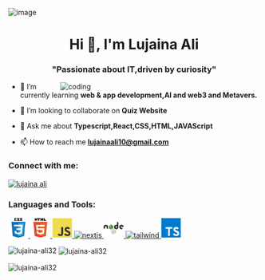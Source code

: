 ![image](https://github.com/user-attachments/assets/c6df4c7a-c926-489e-a5fd-b281b3d59f54)


<h1 align="center">Hi 👋, I'm Lujaina Ali</h1>
<h3 align="center">"Passionate about IT,driven by curiosity"</h3>
<img align="right" alt="coding"  width="400"src="https://encrypted-tbn0.gstatic.com/images?q=tbn:ANd9GcQ7V8DClkG4bEpCQLxGBlTQOGcFZ5LC5-TLNw&s">

- 🌱 I’m currently learning **web & app development,AI and web3 and Metavers.**

- 👯 I’m looking to collaborate on **Quiz Website**

- 💬 Ask me about **Typescript,React,CSS,HTML,JAVAScript**

- 📫 How to reach me **lujainaali10@gmail.com**

<h3 align="left">Connect with me:</h3>
<p align="left">
<a href="https://linkedin.com/in/lujaina ali" target="blank"><img align="center" src="https://raw.githubusercontent.com/rahuldkjain/github-profile-readme-generator/master/src/images/icons/Social/linked-in-alt.svg" alt="lujaina ali" height="30" width="40" /></a>
</p>

<h3 align="left">Languages and Tools:</h3>
<p align="left"> <a href="https://www.w3schools.com/css/" target="_blank" rel="noreferrer"> <img src="https://raw.githubusercontent.com/devicons/devicon/master/icons/css3/css3-original-wordmark.svg" alt="css3" width="40" height="40"/> </a> <a href="https://www.w3.org/html/" target="_blank" rel="noreferrer"> <img src="https://raw.githubusercontent.com/devicons/devicon/master/icons/html5/html5-original-wordmark.svg" alt="html5" width="40" height="40"/> </a> <a href="https://developer.mozilla.org/en-US/docs/Web/JavaScript" target="_blank" rel="noreferrer"> <img src="https://raw.githubusercontent.com/devicons/devicon/master/icons/javascript/javascript-original.svg" alt="javascript" width="40" height="40"/> </a> <a href="https://nextjs.org/" target="_blank" rel="noreferrer"> <img src="https://cdn.worldvectorlogo.com/logos/nextjs-2.svg" alt="nextjs" width="40" height="40"/> </a> <a href="https://nodejs.org" target="_blank" rel="noreferrer"> <img src="https://raw.githubusercontent.com/devicons/devicon/master/icons/nodejs/nodejs-original-wordmark.svg" alt="nodejs" width="40" height="40"/> </a> <a href="https://tailwindcss.com/" target="_blank" rel="noreferrer"> <img src="https://www.vectorlogo.zone/logos/tailwindcss/tailwindcss-icon.svg" alt="tailwind" width="40" height="40"/> </a> <a href="https://www.typescriptlang.org/" target="_blank" rel="noreferrer"> <img src="https://raw.githubusercontent.com/devicons/devicon/master/icons/typescript/typescript-original.svg" alt="typescript" width="40" height="40"/> </a> </p>

<p><img align="left" src="https://github-readme-stats.vercel.app/api/top-langs?username=lujaina-ali32&show_icons=true&locale=en&layout=compact" alt="lujaina-ali32" /></p>

<p>&nbsp;<img align="center" src="https://github-readme-stats.vercel.app/api?username=lujaina-ali32&show_icons=true&locale=en" alt="lujaina-ali32" /></p>

<p><img align="center" src="https://github-readme-streak-stats.herokuapp.com/?user=lujaina-ali32&" alt="lujaina-ali32" /></p>
